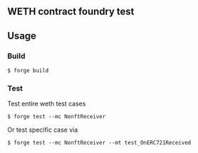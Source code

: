 ## WETH contract foundry test

## Usage

### Build

```shell
$ forge build
```

### Test

Test entire weth test cases
```shell
$ forge test --mc NonftReceiver
```
Or test specific case via
```shell
$ forge test --mc NonftReceiver --mt test_OnERC721Received
```